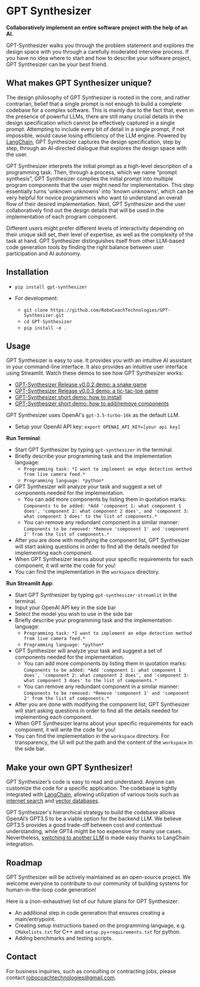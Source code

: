 # GPT Synthesizer

**Collaboratively implement an entire software project with the help of an AI.**

GPT-Synthesizer walks you through the problem statement and explores the design space with you through a carefully moderated interview process. If you have no idea where to start and how to describe your software project, GPT Synthesizer can be your best friend.

## What makes GPT Synthesizer unique?

The design philosophy of GPT Synthesizer is rooted in the core, and rather contrarian, belief that a single prompt is not enough to build a complete codebase for a complex software. This is mainly due to the fact that, even in the presence of powerful LLMs, there are still many crucial details in the design specification which cannot be effectively captured in a single prompt. Attempting to include every bit of detail in a single prompt, if not impossible, would cause losing efficiency of the LLM engine. Powered by [LangChain](https://python.langchain.com/docs/get_started/introduction), GPT Synthesizer captures the design specification, step by step, through an AI-directed dialogue that explores the design space with the user.

GPT Synthesizer interprets the initial prompt as a high-level description of a programming task. Then, through a process, which we name “prompt synthesis”, GPT Synthesizer compiles the initial prompt into multiple program components that the user might need for implementation. This step essentially turns 'unknown unknowns' into 'known unknowns', which can be very helpful for novice programmers who want to understand an overall flow of their desired implementation. Next, GPT Synthesizer and the user collaboratively find out the design details that will be used in the implementation of each program component.

Different users might prefer different levels of interactivity depending on their unique skill set, their level of expertise, as well as the complexity of the task at hand. GPT Synthesizer distinguishes itself from other LLM-based code generation tools by finding the right balance between user participation and AI autonomy.

## Installation

- `pip install gpt-synthesizer`

- For development:
  - `git clone https://github.com/RoboCoachTechnologies/GPT-Synthesizer.git`
  - `cd GPT-Synthesizer`
  - `pip install -e .`

## Usage

GPT Synthesizer is easy to use. It provides you with an intuitive AI assistant in your command-line interface. It also provides an intuitive user interface using Streamlit. Watch these demos to see how GPT Synthesizer works:
- [GPT-Synthesizer Release v0.0.2 demo: a snake game](https://www.youtube.com/watch?v=zFJDQOtIFGA)
- [GPT-Synthesizer Release v0.0.3 demo: a tic-tac-toe game](https://www.youtube.com/watch?v=_JdmzpXLyE0)
- [GPT-Synthesizer short demo: how to install](https://www.youtube.com/watch?v=D_kdzOUTe0E)
- [GPT-Synthesizer short demo: how to add/remove components](https://www.youtube.com/watch?v=mOHWS83HfOU)


GPT Synthesizer uses OpenAI's `gpt-3.5-turbo-16k` as the default LLM.

- Setup your OpenAI API key: `export OPENAI_API_KEY=[your api key]`

**Run Terminal**:

- Start GPT Synthesizer by typing `gpt-synthesizer` in the terminal.
- Briefly describe your programming task and the implementation language:
  - `Programming task: *I want to implement an edge detection method from live camera feed.*`
  - `Programming language: *python*`
- GPT Synthesizer will analyze your task and suggest a set of components needed for the implementation.
  - You can add more components by listing them in quotation marks: `Components to be added: *Add 'component 1: what component 1 does', 'component 2: what component 2 does', and 'component 3: what component 3 does' to the list of components.*`
  - You can remove any redundant component in a similar manner: `Components to be removed: *Remove 'component 1' and 'component 2' from the list of components.*`
- After you are done with modifying the component list, GPT Synthesizer will start asking questions in order to find all the details needed for implementing each component.
- When GPT Synthesizer learns about your specific requirements for each component, it will write the code for you!
- You can find the implementation in the `workspace` directory.

**Run Streamlit App**:

- Start GPT Synthesizer by typing `gpt-synthesizer-streamlit` in the terminal.
- Input your OpenAI API key in the side bar
- Select the model you wish to use in the side bar
- Briefly describe your programming task and the implementation language:
  - `Programming task: *I want to implement an edge detection method from live camera feed.*`
  - `Programming language: *python*`
- GPT Synthesizer will analyze your task and suggest a set of components needed for the implementation.
  - You can add more components by listing them in quotation marks: `Components to be added: *Add 'component 1: what component 1 does', 'component 2: what component 2 does', and 'component 3: what component 3 does' to the list of components.*`
  - You can remove any redundant component in a similar manner: `Components to be removed: *Remove 'component 1' and 'component 2' from the list of components.*`
- After you are done with modifying the component list, GPT Synthesizer will start asking questions in order to find all the details needed for implementing each component.
- When GPT Synthesizer learns about your specific requirements for each component, it will write the code for you!
- You can find the implementation in the `workspace` directory. For transparency, the UI will put the path and the content of the `workspace` in the side bar.

## Make your own GPT Synthesizer!

GPT Synthesizer’s code is easy to read and understand. Anyone can customize the code for a specific application. The codebase is tightly integrated with [LangChain](https://python.langchain.com/docs/get_started/introduction), allowing utilization of various tools such as [internet search](https://python.langchain.com/docs/integrations/tools/ddg) and [vector databases](https://python.langchain.com/docs/modules/memory/types/vectorstore_retriever_memory).

GPT Synthesizer's hierarchical strategy to build the codebase allows OpenAI’s GPT3.5 to be a viable option for the backend LLM. We believe GPT3.5 provides a good trade-off between cost and contextual understanding, while GPT4 might be too expensive for many use cases. Nevertheless, [switching to another LLM](https://python.langchain.com/docs/integrations/llms/) is made easy thanks to LangChain integration.

## Roadmap

GPT Synthesizer will be actively maintained as an open-source project. We welcome everyone to contribute to our community of building systems for human-in-the-loop code generation!

Here is a (non-exhaustive) list of our future plans for GPT Synthesizer:

- An additional step in code generation that ensures creating a main/entrypoint.
- Creating setup instructions based on the programming language, e.g. `CMakelists.txt` for C++ and `setup.py`+`requirements.txt` for python.
- Adding benchmarks and testing scripts.

## Contact

For business inquiries, such as consulting or contracting jobs, please contact robocoachtechnologies@gmail.com. 

